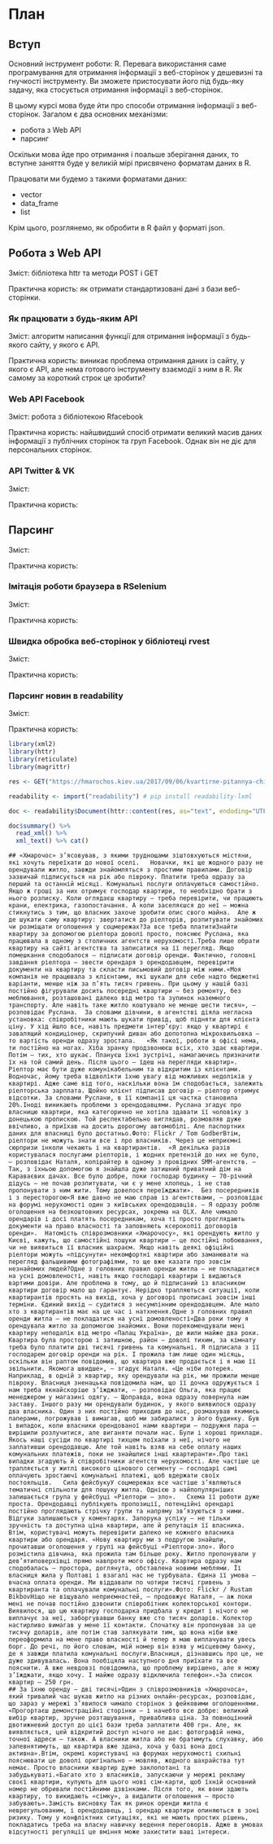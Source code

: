 План
================

Вступ
-----

Основний інструмент роботи: R. Перевага використання саме програмування для отримання інформації з веб-сторінок у дешевизні та гнучкості інструменту. Ви зможете пристосувати його під будь-яку задачу, яка стосується отримання інформації з веб-сторінок.

В цьому курсі мова буде йти про способи отримання інформації з веб-сторінок. Загалом є два основних механізми:

-   робота з Web API
-   парсинг

Оскільки мова йде про отримання і поальше зберігання даних, то вступне заняття буде у великій мірі присвячено форматам даних в R.

Працювати ми будемо з такими форматами даних:

-   vector
-   data\_frame
-   list

Крім цього, розглянемо, як обробити в R файл у форматі json.

Робота з Web API
----------------

Зміст: бібліотека httr та методи POST і GET

Практична користь: як отримати стандартизовані дані з бази веб-сторінки.

### Як працювати з будь-яким API

Зміст: алгоритм написання функції для отримання інформації з будь-якого сайту, у якого є API.

Практична користь: виникає проблема отримання даних із сайту, у якого є API, але нема готового інструменту взаємодії з ним в R. Як самому за короткий строк це зробити?

### Web API Facebook

Зміст: робота з бібліотекою Rfacebook

Практична користь: найшвидший спосіб отримати великий масив даних інформації з публічних сторінок та груп Facebook. Однак він не діє для персональних сторінок.

### API Twitter & VK

Зміст:

Практична користь:

Парсинг
-------

Зміст:

Практична користь:

### Імітація роботи браузера в RSelenium

Зміст:

Практична користь:

### Швидка обробка веб-сторінок у бібліотеці rvest

Зміст:

Практична користь:

### Парсинг новин в readability

Зміст:

Практична користь:

``` r
library(xml2)
library(httr)
library(reticulate)
library(magrittr)

res <- GET("https://hmarochos.kiev.ua/2017/09/06/kvartirne-pitannya-chi-legko-orenduvati-zhitlo-u-kiyevi/")

readability <- import("readability") # pip install readability-lxml

doc <- readability$Document(httr::content(res, as="text", endoding="UTF-8"))

doc$summary() %>%
  read_xml() %>%
  xml_text() %>% cat()
```

    ## «Хмарочос» з’ясовував, з якими труднощами зіштовхуються містяни, які хочуть переїхати до нової оселі.   Новачки, які ще жодного разу не орендували житло, завжди знайомляться з простими правилами. Договір зазвичай підписується на рік або півроку. Платити треба одразу за перший та останній місяці. Комунальні послуги оплачуються самостійно. Якщо ж гроші за них отримує господар квартири, то необхідно брати з нього розписку. Коли оглядаєш квартиру — треба перевірити, чи працюють крани, електрика, газопостачання. А коли заселяєшся до неї — можна стикнутись з тим, що власник захоче зробити опис свого майна.  Але ж де шукати саму квартиру: звертатися до ріелторів, розпитувати знайомих чи розміщати оголошення у соцмережах?За все треба платитиЗнайти квартиру за допомогою ріелтора доволі просто, пояснює Руслана, яка працювала в одному з столичних агентств нерухомості.Треба лише обрати квартиру на сайті агентства та записатися на її перегляд. Якщо помешкання сподобалося — підписати договір оренди. Фактично, головні завдання ріелтора — звести орендаря з орендодавцем, перевірити документи на квартиру та скласти письмовий договір між ними.«Моя компанія не працювала з клієнтами, які шукали для себе надто бюджетні варіанти, менше ніж за п’ять тисяч гривень. При цьому у нашій базі постійно фігурували досить посередні квартири — без ремонту, без меблювання, розташовані далеко від метро та зупинок наземного транспорту. Але навіть таке житло коштувало не менше шести тисяч», — розповідає Руслана.  За словами дівчини, в агентстві діяла негласна установка: співробітники мають шукати привід, щоб підняти для клієнта ціну. У хід йшло все, навіть предмети інтер’єру: якщо у квартирі є завалящий кондиціонер, скрипучий диван або допотопна мікрохвильовка — то вартість оренди одразу зростала.   «Як такої, роботи в офісі нема, ти постійно на ногах. Хіба зранку продзвонюєш всіх, хто здає квартири. Потім — тих, хто шукає. Плануєш їхні зустрічі, намагаючись призначити їх на той самий день. Після цього — їдеш на перегляди квартир». Ріелтор має бути дуже комунікабельним та відкритим із клієнтами. Водночас, йому треба відволікти їхню увагу від можливих недоліків у квартирі. Адже саме від того, наскільки вона їм сподобається, залежить ріелторська зарплата. Щойно клієнт підписав договір — ріелтор отримує відсотки. За словами Руслани, в її компанії ця частка становила 20%.Іноді виникають проблеми з орендодавцями. Руслана згадує про власницю квартири, яка категорично не хотіла здавати її чоловіку з донецькою пропискою. Той респектабельно виглядав, розмовляв дуже ввічливо, а приїхав на досить дорогому автомобілі. Але паспортних даних для власниці було достатньо.Фото: Flickr / Tom GodberВтім, ріелтори не можуть знати все і про власників. Через це неприємні сюрпризи інколи чекають і на квартирантів.  «Я декілька разів користувалася послугами ріелторів, і жодних претензій до них не було, — розповідає Наталя, копірайтер в одному з провідних SMM-агентств. — Так, з їхньою допомогою я знайшла дуже затишний приватний дім на Караваєвих дачах. Все було добре, поки господар будинку — 70-річний дідусь — не почав розпитувати, чи є у мене хлопець, і не став пропонувати з ним жити. Тому довелося переїжджати».  Без посередників і з пересторогою«Я вже давно не маю справ із агентствами, — розповідає на форумі нерухомості один з київських орендодавців. — Я одразу роблю оголошення на безкоштовних ресурсах, зокрема на OLX. Але чимало орендарів і досі платять посередникам, хоча ті просто проглядають документи на право власності та заповняють ксерокопії договорів оренди».  Натомість співрозмовники «Хмарочосу», які орендують житло у Києві, кажуть, що самостійні пошуки квартири — це постійні побоювання, чи не виявиться її власник шахраєм. Якщо навіть деякі офіційні ріелтори можуть «підсунути» некомфортні квартири або заманювати на перегляд фальшивими фотографіями, то ще вже казати про зовсім незнайомих людей?Одне з головних правил оренди житла — не покладатися на усні домовленості, навіть якщо господарі квартири і видаються вартими довіри. Але проблема в тому, що й підписаний із власником квартири договір мало що гарантує. Нерідко трапляються ситуації, коли квартирантів просять на вихід, хоча у договорі прописані зовсім інші терміни. Єдиний вихід — судитися з несумлінним орендодавцем. Але мало хто з квартирантів має на це час і натхнення.Одне з головних правил оренди житла — не покладатися на усні домовленості«Два роки тому я орендувала житло за допомогою знайомих. Вони порекомендували мені квартиру неподалік від метро «Палац Україна», де жили майже два роки. Квартира була просторою і затишною, район — доволі тихим, за кімнату треба було платити дві тисячі гривень та комунальні. Я підписала з її господарем договір оренди на рік. І прожила там лише один місяць, оскільки він раптом повідомив, що квартира вже продається і я маю її звільнити. Якомога швидше», — згадує Наталя. «Це ніби лотерея. Наприклад, в одній з квартир, яку орендували на рік, ми прожили менше півроку. Власниця зненацька повідомила нам, що її дочка одружується і нам треба якнайскоріше з’їжджати, — розповідає Ольга, яка працює менеджером у магазині одягу. — Щоправда, вона одразу повернула нам заставу. Іншого разу ми орендували будинок, у якого виявилося одразу два власника. Один з них постійно приходив до нас, розмахував якимись паперами, погрожував і вимагав, щоб ми забиралися з його будинку. Був і випадок, коли власники орендованої нами квартири — подружня пара — вирішили розлучитися, але виганяти почали нас. Були і хороші приклади. Якось наші сусіди по квартирі тихцем поїхали з неї, нічого не заплативши орендодавцю. Але той навіть взяв на себе оплату наших комунальних платежів, поки не знайшлися інші квартиранти».Про такі випадки згадують й співробітники агентств нерухомості. Але частіше це трапляється у житлі високого цінового сегменту — господарі самі оплачують зростаючі комунальні платежі, щоб вдержати своїх постояльців.   Сила фейсбукуУ соцмережах все частіше з’являються тематичні спільноти для пошуку житла. Однією з найпопулярніших залишається група у фейсбуці «Ріелтори – зло».   Схема її роботи дуже проста. Орендодавці публікують пропозиції, потенційні орендарі постійно проглядають стрічку групи та напряму зв’язуються з ними. Відгуки залишаються у коментарях. Запорука успіху — не тільки зручність та доступна ціна квартири, але й репутація її власника. Втім, користувачі можуть перевірити далеко не кожного власника квартири або орендаря. «Нову квартиру ми з подругою знайшли, прочитавши оголошення у групі на фейсбуці «Ріелтори-зло». Його розмістила дівчина, яка прожила там більше року. Житло пропонували у дев’ятиповерхівці прямо навпроти мого офісу. Квартира одразу нам сподобалась — простора, доглянута, обставлена новими меблями. Її власниця жила у Полтаві і взагалі нас не турбувала. Єдина її умова — вчасна оплата оренди. Ми віддавали по чотири тисячі гривень з квартиранта та оплачували комунальні послуги».Фото: Flickr / Rustam BikbovНіщо не віщувало неприємностей, — продовжує Наталя, — аж поки мені не почав постійно дзвонити співробітник колекторської контори. Виявилося, що цю квартиру господарка придбала у кредит і нічого не виплачує за неї, заборгувавши банку вже сто тисяч доларів. Колектор настирливо вимагав у мене її контакти. Спочатку він пропонував за це тисячу доларів, але потім став залякувати тим, що вона ніби вже переоформила на мене право власності й тепер я маю виплачувати увесь борг. До речі, по його словам, мій номер він взяв у місцевому банку, де я завжди платила комунальні послуги.Власниця, дізнавшись про це, не дуже здивувалась. Вона пообіцяла наступного дня приїхати та все пояснити. А вже невдовзі повідомила, що проблему вирішено, але я можу з’їжджати, якщо хочу. І майже одразу відключила телефон».«За список квартир — 250 грн.
    ## За їхню оренду – дві тисячі»Один з співрозмовників «Хмарочоса», який тривалий час шукав житло на різних онлайн-ресурсах, розповідає, що зараз у мережі з’явилося чимало сторінок з фейковими оголошеннями. «Прогортаєш демонстраційні сторінки — і начебто все добре: великий вибір квартир, зручне розташування, приваблива ціна. За повноцінний двотижневий доступ до цієї бази треба заплатити 400 грн. Але, як виявляється, цей відкритий доступ нічого не дає: фотографій нема, точної адреси — також. А власники житла або не братимуть слухавку, або запевнятимуть, що квартира вже здана, хоча у базі вона досі активна».Втім, окремі користувачі на форумах нерухомості схильні пояснювати це доволі оригінально — мовляв, жодного шахрайства тут немає. Просто власники квартир дуже заклопотані та забудькуваті.«Багато хто з власників, запускаючи у мережі рекламу своєї квартири, купують для цього нові сім-карти, щоб їхній основний номер не обривали постійними дзвінками. Після того, як вони здають квартиру, то викидають «сімку», а видалити оголошення — просто забувають».Замість висновку Так як ринок оренди житла є неврегульованим, і орендодавець, і орендар квартири опиняються в зоні ризику. Тому у конфліктних ситуаціях, які не мають простих рішень, покладатись треба на власну навичку ведення переговорів. Адже в умовах відсутності регуляції це вміння може захистити ваші інтереси.
